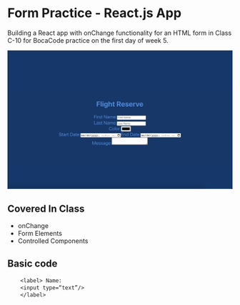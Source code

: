 # Form Practice - React.js App
Building a React app with onChange
functionality for an HTML form in Class C-10 for BocaCode practice on the first day of week 5.

![Screen Shot](./public/images/README.png)

## Covered In Class
* onChange
* Form Elements
* Controlled Components

## Basic code
```
	<label> Name:
	<input type=“text”/>
	</label>
```